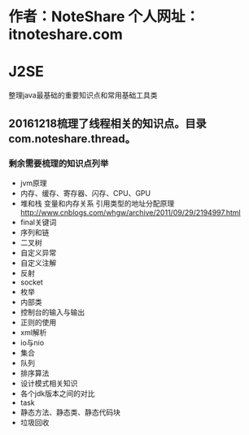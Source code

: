 # 作者：NoteShare 个人网址：itnoteshare.com
# J2SE
整理java最基础的重要知识点和常用基础工具类
## 20161218梳理了线程相关的知识点。目录com.noteshare.thread。




### 剩余需要梳理的知识点列举
* jvm原理
* 内存、缓存、寄存器、闪存、CPU、GPU
* 堆和栈  变量和内存关系 引用类型的地址分配原理
http://www.cnblogs.com/whgw/archive/2011/09/29/2194997.html
* final关键词
* 序列和链
* 二叉树
* 自定义异常
* 自定义注解
* 反射
* socket
* 枚举
* 内部类
* 控制台的输入与输出
* 正则的使用
* xml解析
* io与nio
* 集合
* 队列
* 排序算法
* 设计模式相关知识
* 各个jdk版本之间的对比
* task
* 静态方法、静态类、静态代码块
* 垃圾回收
  
